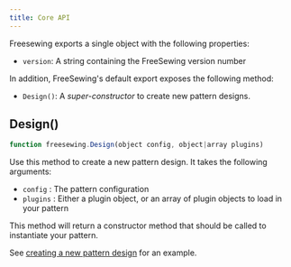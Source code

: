 ```yaml
---
title: Core API
---
```

Freesewing exports a single object with the following properties:

 - `version`: A string containing the FreeSewing version number

In addition, FreeSewing's default export exposes the following method:

 - `Design()`: A *super-constructor* to create new pattern designs.

## Design()

```js
function freesewing.Design(object config, object|array plugins)
```

Use this method to create a new pattern design. It takes the 
following arguments:

 - `config` : The pattern configuration
 - `plugins` : Either a plugin object, or an array of plugin objects
 to load in your pattern

<Tip>

This method will return a constructor method that should be called to 
instantiate your pattern. 

See [creating a new pattern design](/howtos/core/new-design/) for an example.

</Tip>

